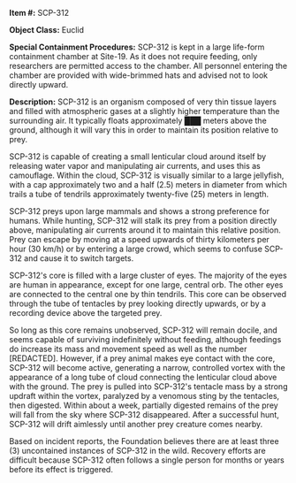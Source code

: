 **Item #:** SCP-312

**Object Class:** Euclid

**Special Containment Procedures:** SCP-312 is kept in a large life-form containment chamber at Site-19. As it does not require feeding, only researchers are permitted access to the chamber. All personnel entering the chamber are provided with wide-brimmed hats and advised not to look directly upward.

**Description:** SCP-312 is an organism composed of very thin tissue layers and filled with atmospheric gases at a slightly higher temperature than the surrounding air. It typically floats approximately ███ meters above the ground, although it will vary this in order to maintain its position relative to prey.

SCP-312 is capable of creating a small lenticular cloud around itself by releasing water vapor and manipulating air currents, and uses this as camouflage. Within the cloud, SCP-312 is visually similar to a large jellyfish, with a cap approximately two and a half (2.5) meters in diameter from which trails a tube of tendrils approximately twenty-five (25) meters in length.

SCP-312 preys upon large mammals and shows a strong preference for humans. While hunting, SCP-312 will stalk its prey from a position directly above, manipulating air currents around it to maintain this relative position. Prey can escape by moving at a speed upwards of thirty kilometers per hour (30 km/h) or by entering a large crowd, which seems to confuse SCP-312 and cause it to switch targets.

SCP-312's core is filled with a large cluster of eyes. The majority of the eyes are human in appearance, except for one large, central orb. The other eyes are connected to the central one by thin tendrils. This core can be observed through the tube of tentacles by prey looking directly upwards, or by a recording device above the targeted prey.

So long as this core remains unobserved, SCP-312 will remain docile, and seems capable of surviving indefinitely without feeding, although feedings do increase its mass and movement speed as well as the number \[REDACTED\]. However, if a prey animal makes eye contact with the core, SCP-312 will become active, generating a narrow, controlled vortex with the appearance of a long tube of cloud connecting the lenticular cloud above with the ground. The prey is pulled into SCP-312's tentacle mass by a strong updraft within the vortex, paralyzed by a venomous sting by the tentacles, then digested. Within about a week, partially digested remains of the prey will fall from the sky where SCP-312 disappeared. After a successful hunt, SCP-312 will drift aimlessly until another prey creature comes nearby.

Based on incident reports, the Foundation believes there are at least three (3) uncontained instances of SCP-312 in the wild. Recovery efforts are difficult because SCP-312 often follows a single person for months or years before its effect is triggered.